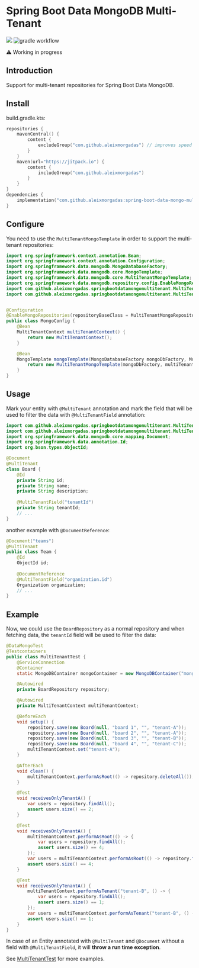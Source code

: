 # Spring Boot Data MongoDB Multi-Tenant

[![](https://jitpack.io/v/aleixmorgadas/spring-boot-data-mongo-multitenant.svg)](https://jitpack.io/#aleixmorgadas/spring-boot-data-mongo-multitenant)
![gradle workflow](https://github.com/aleixmorgadas/spring-boot-data-mongo-multitenant/actions/workflows/gradle.yml/badge.svg)

:warning: Working in progress

## Introduction

Support for multi-tenant repositories for Spring Boot Data MongoDB.

## Install

build.gradle.kts: 

```kotlin
repositories {
    mavenCentral() {
        content {
            excludeGroup("com.github.aleixmorgadas") // improves speed
        }
    }
    maven(url="https://jitpack.io") {
        content {
            includeGroup("com.github.aleixmorgadas")
        }
    }
}
dependencies {
    implementation("com.github.aleixmorgadas:spring-boot-data-mongo-multitenant:0.0.7")
}
```

## Configure

You need to use the `MultiTenantMongoTemplate` in order to support the multi-tenant repositories:

```java
import org.springframework.context.annotation.Bean;
import org.springframework.context.annotation.Configuration;
import org.springframework.data.mongodb.MongoDatabaseFactory;
import org.springframework.data.mongodb.core.MongoTemplate;
import org.springframework.data.mongodb.core.MultiTenantMongoTemplate;
import org.springframework.data.mongodb.repository.config.EnableMongoRepositories;
import com.github.aleixmorgadas.springbootdatamongomultitenant.MultiTenantContext;
import com.github.aleixmorgadas.springbootdatamongomultitenant.MultiTenantMongoRepository;


@Configuration
@EnableMongoRepositories(repositoryBaseClass = MultiTenantMongoRepository.class)
public class MongoConfig {
    @Bean
    MultiTenantContext multiTenantContext() {
        return new MultiTenantContext();
    }

    @Bean
    MongoTemplate mongoTemplate(MongoDatabaseFactory mongoDbFactory, MultiTenantContext multiTenantContext) {
        return new MultiTenantMongoTemplate(mongoDbFactory, multiTenantContext);
    }
}
```

## Usage

Mark your entity with `@MultiTenant` annotation and mark the field that will be used to filter the data with `@MultiTenantField` annotation:

```java
import com.github.aleixmorgadas.springbootdatamongomultitenant.MultiTenant;
import com.github.aleixmorgadas.springbootdatamongomultitenant.MultiTenantField;
import org.springframework.data.mongodb.core.mapping.Document;
import org.springframework.data.annotation.Id;
import org.bson.types.ObjectId;

@Document
@MultiTenant
class Board {
    @Id
    private String id;
    private String name;
    private String description;
    
    @MultiTenantField("tenantId")
    private String tenantId;
    // ...
}
```

another example with `@DocumentReference`:

```java
@Document("teams")
@MultiTenant
public class Team {
    @Id
    ObjectId id;
    
    @DocumentReference
    @MultiTenantField("organization.id")
    Organization organization;
    // ...
}
```

## Example

Now, we could use the `BoardRepository` as a normal repository and when fetching data, the `tenantId` field will be used to filter the data:

```java
@DataMongoTest
@Testcontainers
public class MultiTenantTest {
    @ServiceConnection
    @Container
    static MongoDBContainer mongoContainer = new MongoDBContainer("mongo:6.0.8");

    @Autowired
    private BoardRepository repository;

    @Autowired
    private MultiTenantContext multiTenantContext;

    @BeforeEach
    void setup() {
        repository.save(new Board(null, "board 1", "", "tenant-A"));
        repository.save(new Board(null, "board 2", "", "tenant-A"));
        repository.save(new Board(null, "board 3", "", "tenant-B"));
        repository.save(new Board(null, "board 4", "", "tenant-C"));
        multiTenantContext.set("tenant-A");
    }

    @AfterEach
    void clean() {
        multiTenantContext.performAsRoot(() -> repository.deleteAll());
    }

    @Test
    void receivesOnlyTenantA() {
        var users = repository.findAll();
        assert users.size() == 2;
    }

    @Test
    void receivesOnlyTenantA() {
        multiTenantContext.performAsRoot(() -> {
            var users = repository.findAll();
            assert users.size() == 4;
        });
        var users = multiTenantContext.performAsRoot(() -> repository.findAll());
        assert users.size() == 4;
    }

    @Test
    void receivesOnlyTenantA() {
        multiTenantContext.performAsTenant("tenant-B", () -> {
            var users = repository.findAll();
            assert users.size() == 1;
        });
        var users = multiTenantContext.performAsTenant("tenant-B", () -> repository.findAll());
        assert users.size() == 1;
    }
}
```


In case of an Entity annotated with `@MultiTenant` and `@Document` without a field with `@MultiTenantField`, it will **throw a run time exception**. 

See [MultiTenantTest](./src/test/java/com/github/aleixmorgadas/springbootdatamongomultitenant/MultiTenantTest.java) for more examples.
